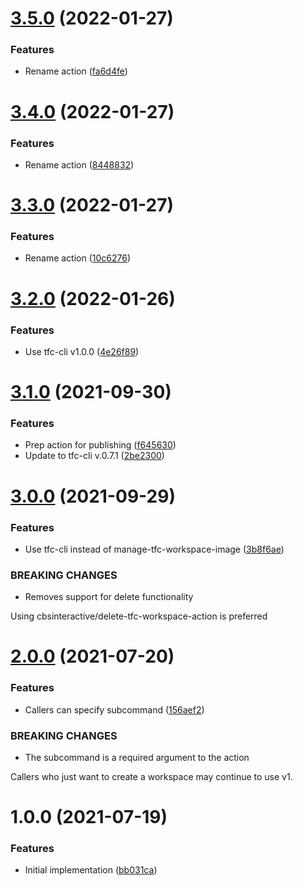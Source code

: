 # [3.5.0](https://github.com/cbsinteractive/create-tfc-workspace-action/compare/3.4.0...3.5.0) (2022-01-27)


### Features

* Rename action ([fa6d4fe](https://github.com/cbsinteractive/create-tfc-workspace-action/commit/fa6d4fea2a5ac9fb91996faff99ca26098c44156))

# [3.4.0](https://github.com/cbsinteractive/create-tfc-workspace-action/compare/3.3.0...3.4.0) (2022-01-27)


### Features

* Rename action ([8448832](https://github.com/cbsinteractive/create-tfc-workspace-action/commit/84488322dab1156e8a97581e6fa4d3c769ceb280))

# [3.3.0](https://github.com/cbsinteractive/create-tfc-workspace-action/compare/3.2.0...3.3.0) (2022-01-27)


### Features

* Rename action ([10c6276](https://github.com/cbsinteractive/create-tfc-workspace-action/commit/10c62769832ae354d78beea52468331fbea350de))

# [3.2.0](https://github.com/cbsinteractive/create-tfc-workspace-action/compare/3.1.0...3.2.0) (2022-01-26)


### Features

* Use tfc-cli v1.0.0 ([4e26f89](https://github.com/cbsinteractive/create-tfc-workspace-action/commit/4e26f891b7279ddc27556585fce88d9457164bfc))

# [3.1.0](https://github.com/cbsinteractive/create-tfc-workspace-action/compare/3.0.0...3.1.0) (2021-09-30)


### Features

* Prep action for publishing ([f645630](https://github.com/cbsinteractive/create-tfc-workspace-action/commit/f645630d947b0b28daa4975a416c440227768655))
* Update to tfc-cli v.0.7.1 ([2be2300](https://github.com/cbsinteractive/create-tfc-workspace-action/commit/2be2300147e271384c7f466bc10980c36f27187d))

# [3.0.0](https://github.com/cbsinteractive/create-tfc-workspace/compare/2.0.0...3.0.0) (2021-09-29)


### Features

* Use tfc-cli instead of manage-tfc-workspace-image ([3b8f6ae](https://github.com/cbsinteractive/create-tfc-workspace/commit/3b8f6aeca3cbe75dde4a27584faedd6755945a46))


### BREAKING CHANGES

* Removes support for delete functionality

Using cbsinteractive/delete-tfc-workspace-action is preferred

# [2.0.0](https://github.com/cbsinteractive/create-tfc-workspace/compare/1.0.0...2.0.0) (2021-07-20)


### Features

* Callers can specify subcommand ([156aef2](https://github.com/cbsinteractive/create-tfc-workspace/commit/156aef295bb205a900229b393e493b6efa041370))


### BREAKING CHANGES

* The subcommand is a required argument to the action

Callers who just want to create a workspace may continue to use v1.

# 1.0.0 (2021-07-19)


### Features

* Initial implementation ([bb031ca](https://github.com/cbsinteractive/create-tfc-workspace/commit/bb031ca373ae010b260d8897ab01fec75ce48352))
